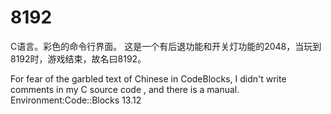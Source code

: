 # 8192
C语言。彩色的命令行界面。
这是一个有后退功能和开关灯功能的2048，当玩到8192时，游戏结束，故名曰8192。

For fear of the garbled text of Chinese in CodeBlocks, I didn't write comments in my C source code , and there is a manual.
Environment:Code::Blocks 13.12
